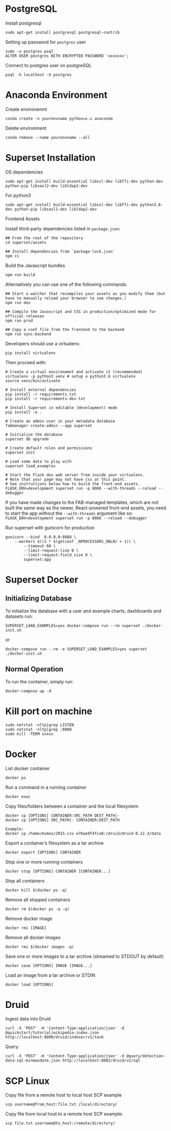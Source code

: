 # PostgreSQL
Install postgresql
```
sudo apt-get install postgresql postgresql-contrib
```

Setting up password for `postgres` user
```
sudo -u postgres psql
ALTER USER postgres WITH ENCRYPTED PASSWORD 'xxxxxxx';
```

Connect to postgres user on postgreSQL
```
psql -h localhost -U postgres
```

# Anaconda Environment
Create environemnt
```
conda create -n yourenvname python=x.x anaconda
```
Delete environment
```
conda remove --name yourenvname --all
```

# Superset Installation

OS dependencies
```
sudo apt-get install build-essential libssl-dev libffi-dev python-dev python-pip libsasl2-dev libldap2-dev
```
For python3
```
sudo apt-get install build-essential libssl-dev libffi-dev python3.6-dev python-pip libsasl2-dev libldap2-dev
```

Frontend Assets

Install third-party dependencies listed in `package.json`:

```
## From the root of the repository
cd superset/assets

## Install dependencies from `package-lock.json`
npm ci
```

Build the Javascript bundles
```
npm run build
```


Alternatively you can use one of the following commands.

```
## Start a watcher that recompiles your assets as you modify them (but have to manually reload your browser to see changes.)
npm run dev

## Compile the Javascript and CSS in production/optimized mode for official releases
npm run prod

## Copy a conf file from the frontend to the backend
npm run sync-backend
```

Developers should use a virtualenv.
```
pip install virtualenv
```
Then proceed with:
```
# Create a virtual environemnt and activate it (recommended)
virtualenv -p python3 venv # setup a python3.6 virtualenv
source venv/bin/activate

# Install external dependencies
pip install -r requirements.txt
pip install -r requirements-dev.txt

# Install Superset in editable (development) mode
pip install -e .

# Create an admin user in your metadata database
fabmanager create-admin --app superset

# Initialize the database
superset db upgrade

# Create default roles and permissions
superset init

# Load some data to play with
superset load_examples

# Start the Flask dev web server from inside your virtualenv.
# Note that your page may not have css at this point.
# See instructions below how to build the front-end assets.
FLASK_ENV=development superset run -p 8088 --with-threads --reload --debugger
```
If you have made changes to the FAB-managed templates, which are not built the same way as the newer, React-powered front-end assets, you need to start the app without the `--with-threads` argument like so: `FLASK_ENV=development superset run -p 8088 --reload --debugger`

Run superset with gunicorn for production
```
gunicorn --bind  0.0.0.0:8088 \
   	--workers $((2 * $(getconf _NPROCESSORS_ONLN) + 1)) \
        --timeout 60 \
        --limit-request-line 0 \
        --limit-request-field_size 0 \
        superset:app
```

# Superset Docker
## Initializing Database
To initialize the database with a user and example charts, dashboards and datasets run:
```
SUPERSET_LOAD_EXAMPLES=yes docker-compose run --rm superset ./docker-init.sh
```
or

```
docker-compose run --rm -e SUPERSET_LOAD_EXAMPLES=yes superset ./docker-init.sh
```
## Normal Operation
To run the container, simply run:
```
docker-compose up -d
```

# Kill port on machine
```
sudo netstat -nltp|grep LISTEN
sudo netstat -nltp|grep :8080
sudo kill -TERM xxxxx
```

# Docker
List docker container
```
docker ps
```
Run a command in a running container
```
docker exec
```
Copy files/folders between a container and the local filesystem
```
docker cp [OPTIONS] CONTAINER:SRC_PATH DEST_PATH|-
docker cp [OPTIONS] SRC_PATH|- CONTAINER:DEST_PATH

Example:
docker cp /home/mimos/2015.csv e76ae9f4fca8:/druid/druid-0.12.3/data
```
Export a container’s filesystem as a tar archive
```
docker export [OPTIONS] CONTAINER
```
Stop one or more running containers
```
docker stop [OPTIONS] CONTAINER [CONTAINER...]
```
Stop all containers
```
docker kill $(docker ps -q)
```
Remove all stopped containers
```
docker rm $(docker ps -a -q)
```
Remove docker image
```
docker rmi [IMAGE]
```
Remove all docker images
```
docker rmi $(docker images -q)
```
Save one or more images to a tar archive (streamed to STDOUT by default)
```
docker save [OPTIONS] IMAGE [IMAGE...]
```
Load an image from a tar archive or STDIN
```
docker load [OPTIONS]
```

# Druid
Ingest data into Druid
```
curl -X 'POST' -H 'Content-Type:application/json' -d @quickstart/tutorial/wikipedia-index.json http://localhost:8090/druid/indexer/v1/task
```

Query
```
curl -X 'POST' -H 'Content-Type:application/json' -d @query/detection-data-sql-minmaxdate.json http://localhost:8082/druid/v2/sql
```

# SCP Linux
Copy file from a remote host to local host SCP example
```
scp username@from_host:file.txt /local/directory/
```
Copy file from local host to a remote host SCP example:
```
scp file.txt username@to_host:/remote/directory/
```
